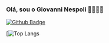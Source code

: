### Olá, sou o Giovanni Nespoli 👨‍💻👨‍💻

[![Github Badge](https://img.shields.io/badge/-Github-000?style=flat-square&logo=Github&logoColor=white&link=https://github.com/fagnerpsantos)](https://github.com/GiovanniNespoli)

[![Top Langs](https://github-readme-stats.vercel.app/api/top-langs/?username=GiovanniNespoli&layout=compact)
